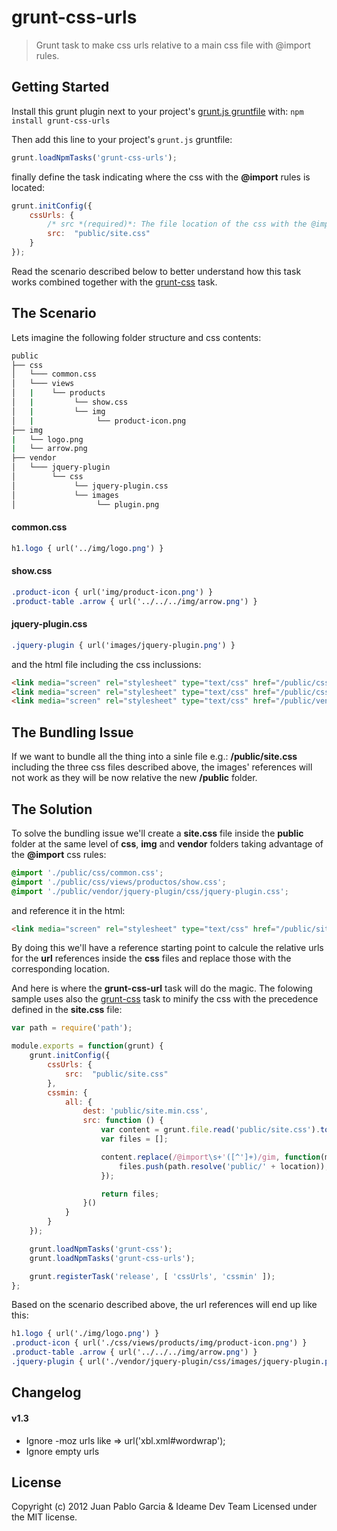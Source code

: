 grunt-css-urls
==============

> Grunt task to make css urls relative to a main css file with @import rules.

Getting Started
---------------

Install this grunt plugin next to your project's [grunt.js gruntfile][getting_started] with: `npm install grunt-css-urls`

Then add this line to your project's `grunt.js` gruntfile:

```javascript
grunt.loadNpmTasks('grunt-css-urls');
```

finally define the task indicating where the css with the **@import** rules is located:

```javascript
grunt.initConfig({
    cssUrls: {
        /* src *(required)*: The file location of the css with the @import rules. */
        src:  "public/site.css"
    }
});
```
Read the scenario described below to better understand how this task works combined together with the [grunt-css][grunt_css] task.

The Scenario
------------

Lets imagine the following folder structure and css contents:

```bash
public
├── css
│   └─── common.css
│   └─── views
│   |    └── products
│   |         └── show.css
│   |         └── img
│   |              └── product-icon.png
├── img
|   └── logo.png
|   └── arrow.png
├── vendor
│   └─── jquery-plugin
│        └── css
│             └── jquery-plugin.css
│             └── images
│                  └── plugin.png
```

#### common.css
```css
h1.logo { url('../img/logo.png') }
```

#### show.css
```css
.product-icon { url('img/product-icon.png') }
.product-table .arrow { url('../../../img/arrow.png') }
```

#### jquery-plugin.css
```css
.jquery-plugin { url('images/jquery-plugin.png') }
```

and the html file including the css inclussions:

```html
<link media="screen" rel="stylesheet" type="text/css" href="/public/css/common.css">
<link media="screen" rel="stylesheet" type="text/css" href="/public/css/views/productos/show.css">
<link media="screen" rel="stylesheet" type="text/css" href="/public/vendor/jquery-plugin/css/jquery-plugin.css">
```

## The Bundling Issue

If we want to bundle all the thing into a sinle file e.g.: **/public/site.css** including the three css files described
above, the images' references will not work as they will be now relative the new **/public** folder.

## The Solution

To solve the bundling issue we'll create a **site.css** file inside the **public** folder at the same level
of **css**, **img** and **vendor** folders taking advantage of the **@import** css rules:

```css
@import './public/css/common.css';
@import './public/css/views/productos/show.css';
@import './public/vendor/jquery-plugin/css/jquery-plugin.css';
```

and reference it in the html:

```html
<link media="screen" rel="stylesheet" type="text/css" href="/public/site.css">
```

By doing this we'll have a reference starting point to calcule the relative urls for the **url** references
inside the **css** files and replace those with the corresponding location.

And here is where the **grunt-css-url** task will do the magic. The folowing sample uses also the [grunt-css][grunt_css]
task to minify the css with the precedence defined in the **site.css** file:

```javascript
var path = require('path');

module.exports = function(grunt) {
    grunt.initConfig({
        cssUrls: {
            src:  "public/site.css"
        },
        cssmin: {
            all: {
                dest: 'public/site.min.css',
                src: function () {
                    var content = grunt.file.read('public/site.css').toString();
                    var files = [];

                    content.replace(/@import\s+'([^']+)/gim, function(match, location, a) {
                        files.push(path.resolve('public/' + location));
                    });

                    return files;
                }()
            }
        }
    });

    grunt.loadNpmTasks('grunt-css');
    grunt.loadNpmTasks('grunt-css-urls');

    grunt.registerTask('release', [ 'cssUrls', 'cssmin' ]);
};
```
Based on the scenario described above, the url references will end up like this:

```css
h1.logo { url('./img/logo.png') }
.product-icon { url('./css/views/products/img/product-icon.png') }
.product-table .arrow { url('../../../img/arrow.png') }
.jquery-plugin { url('./vendor/jquery-plugin/css/images/jquery-plugin.png') }
```

[grunt]: https://github.com/cowboy/grunt
[getting_started]: https://github.com/cowboy/grunt/blob/master/docs/getting_started.md
[grunt_css]: https://github.com/jzaefferer/grunt-css

Changelog
---------

#### v1.3

*   Ignore -moz urls like => url('xbl.xml#wordwrap');
*   Ignore empty urls

License
-------

Copyright (c) 2012 Juan Pablo Garcia & Ideame Dev Team
Licensed under the MIT license.
